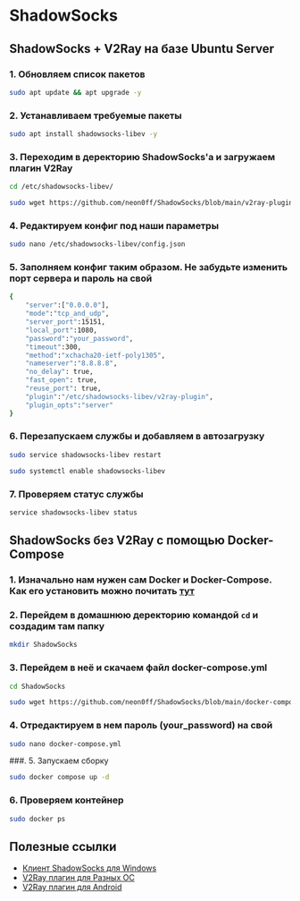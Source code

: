 # ShadowSocks
## ShadowSocks + V2Ray на базе Ubuntu Server

### 1. Обновляем список пакетов
```bash
sudo apt update && apt upgrade -y
```

### 2. Устанавливаем требуемые пакеты
```bash
sudo apt install shadowsocks-libev -y
```

### 3. Переходим в деректорию ShadowSocks'a и загружаем плагин V2Ray
```bash
cd /etc/shadowsocks-libev/
```
```bash
sudo wget https://github.com/neon0ff/ShadowSocks/blob/main/v2ray-plugin
```

### 4. Редактируем конфиг под наши параметры
```bash
sudo nano /etc/shadowsocks-libev/config.json
```

### 5. Заполняем конфиг таким образом. Не забудьте изменить порт сервера и пароль на свой
```bash
{
    "server":["0.0.0.0"],
    "mode":"tcp_and_udp",
    "server_port":15151,
    "local_port":1080,
    "password":"your_password",
    "timeout":300,
    "method":"xchacha20-ietf-poly1305",
    "nameserver":"8.8.8.8",
    "no_delay": true,
    "fast_open": true,
    "reuse_port": true,
    "plugin":"/etc/shadowsocks-libev/v2ray-plugin",
    "plugin_opts":"server"
}
```
### 6. Перезапускаем службы и добавляем в автозагрузку
```bash
sudo service shadowsocks-libev restart
```
```bash
sudo systemctl enable shadowsocks-libev
```
### 7. Проверяем статус службы
```bash
service shadowsocks-libev status
```

## ShadowSocks без V2Ray c помощью Docker-Compose
### 1. Изначально нам нужен сам Docker и Docker-Compose. Как его установить можно почитать [тут](https://totaku.ru/ustanovka-docker-i-docker-compose-na-ubuntu-22-04/)

### 2. Перейдем в домашнюю деректорию командой ```cd``` и создадим там папку
```bash
mkdir ShadowSocks
```

### 3. Перейдем в неё и скачаем файл docker-compose.yml
```bash
cd ShadowSocks
```

```bash
sudo wget https://github.com/neon0ff/ShadowSocks/blob/main/docker-compose.yml
```

### 4. Отредактируем в нем пароль (your_password) на свой
```bash
sudo nano docker-compose.yml
```

###. 5. Запускаем сборку
```bash
sudo docker compose up -d
```

### 6. Проверяем контейнер
```bash
sudo docker ps
```

## Полезные ссылки
* [Клиент ShadowSocks для Windows](https://github.com/shadowsocks/v2ray-plugin/releases)
* [V2Ray плагин для Разных ОС](https://github.com/shadowsocks/v2ray-plugin/releases)
* [V2Ray плагин для Android](https://f-droid.org/packages/com.github.shadowsocks.plugin.v2ray/)

